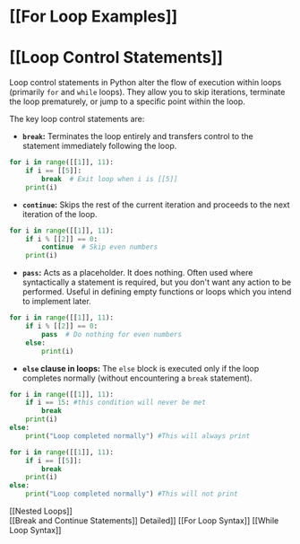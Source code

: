# [[For Loop Examples]]
# [[Loop Control Statements]] 
Loop control statements in Python alter the flow of execution within loops (primarily `for` and `while` loops).  They allow you to skip iterations, terminate the loop prematurely, or jump to a specific point within the loop.

The key loop control statements are:

* **`break`:** Terminates the loop entirely and transfers control to the statement immediately following the loop.

```python
for i in range([[1]], 11):
    if i == [[5]]:
        break  # Exit loop when i is [[5]]
    print(i) 
```

* **`continue`:** Skips the rest of the current iteration and proceeds to the next iteration of the loop.

```python
for i in range([[1]], 11):
    if i % [[2]] == 0:
        continue  # Skip even numbers
    print(i)
```

* **`pass`:** Acts as a placeholder. It does nothing.  Often used where syntactically a statement is required, but you don't want any action to be performed.  Useful in defining empty functions or loops which you intend to implement later.

```python
for i in range([[1]], 11):
    if i % [[2]] == 0:
        pass  # Do nothing for even numbers
    else:
        print(i)
```

* **`else` clause in loops:** The `else` block is executed only if the loop completes normally (without encountering a `break` statement).

```python
for i in range([[1]], 11):
    if i == 15: #this condition will never be met
        break
    print(i)
else:
    print("Loop completed normally") #This will always print

for i in range([[1]], 11):
    if i == [[5]]:
        break
    print(i)
else:
    print("Loop completed normally") #This will not print

```

[[Nested Loops]]  
[[Break and Continue Statements]] Detailed]]
[[For Loop Syntax]]
[[While Loop Syntax]]

